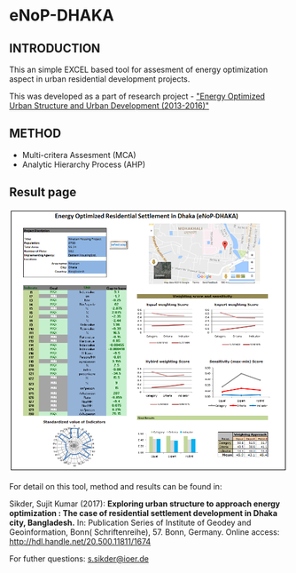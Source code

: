 # eNoP-DHAKA

## INTRODUCTION
This an simple EXCEL based tool for assesment of energy optimization aspect in urban residential development projects.

This was developed as a part of research project - ["Energy Optimized Urban Structure and Urban Development (2013-2016)"](https://www.psb.uni-bonn.de/forschung/abgeschlossene-projekte/energie-minimierte-stadtstruktur-und-stadtplanung)



## METHOD
- Multi-critera Assesment (MCA)
- Analytic Hierarchy Process (AHP)


## Result page

![ ](asset/enop_tool_result.PNG)

For detail on this tool, method and results can be found in:

Sikder, Sujit Kumar (2017): **Exploring urban structure to approach energy optimization : The case of residential settlement development in Dhaka city, Bangladesh.** In: Publication Series of Institute of Geodey and Geoinformation, Bonn( Schriftenreihe), 57. Bonn, Germany.
Online access: http://hdl.handle.net/20.500.11811/1674


For futher questions: s.sikder@ioer.de
